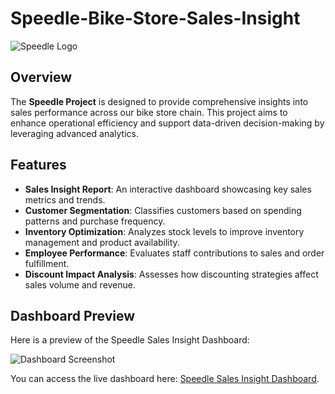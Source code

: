 # Speedle-Bike-Store-Sales-Insight

![Speedle Logo](https://raw.githubusercontent.com/Darshanamishra/Image/main/logo1.png) <!-- Update with the correct path -->

## Overview

The **Speedle Project** is designed to provide comprehensive insights into sales performance across our bike store chain. This project aims to enhance operational efficiency and support data-driven decision-making by leveraging advanced analytics.

## Features

- **Sales Insight Report**: An interactive dashboard showcasing key sales metrics and trends.
- **Customer Segmentation**: Classifies customers based on spending patterns and purchase frequency.
- **Inventory Optimization**: Analyzes stock levels to improve inventory management and product availability.
- **Employee Performance**: Evaluates staff contributions to sales and order fulfillment.
- **Discount Impact Analysis**: Assesses how discounting strategies affect sales volume and revenue.

## Dashboard Preview

Here is a preview of the Speedle Sales Insight Dashboard:

![Dashboard Screenshot](https://raw.githubusercontent.com/Darshanamishra/Image/main/dashboard-sales.png) <!-- Update with the correct path -->

You can access the live dashboard here: [Speedle Sales Insight Dashboard](https://app.powerbi.com/view?r=eyJrIjoiNDFiYzY0MGUtMWM5Mi00OWNlLTg5OTQtNzAzMTA3NjQ1ODVlIiwidCI6IjliMzQwYjg1LWNiZGUtNDY4MS1hNmQwLTBlMTI2MDk0MzYzMyJ9).
